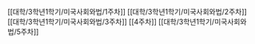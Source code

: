 [[대학/3학년1학기/미국사회와법/1주차]]
[[대학/3학년1학기/미국사회와법/2주차]]
[[대학/3학년1학기/미국사회와법/3주차]]
[[4주차]]
[[대학/3학년1학기/미국사회와법/5주차]]